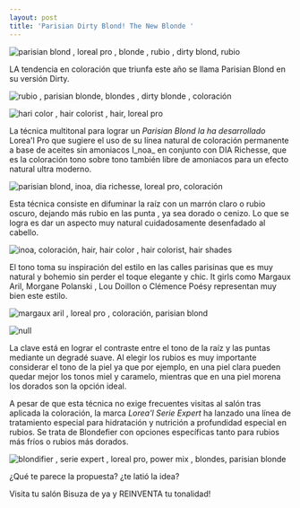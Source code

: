 ```yaml
---
layout: post
title: 'Parisian Dirty Blond! The New Blonde '
---
```

![parisian blond , loreal pro , blonde , rubio , dirty blond, rubio](/img/uploads/parisianblonde2.jpg)

LA tendencia en coloración que triunfa este año se llama Parisian Blond en su versión Dirty. 

![rubio , parisian blonde, blondes , dirty blonde , coloración](/img/uploads/parisian1.jpg)

![hari color , hair colorist , hair, loreal pro](/img/uploads/parisian2.jpg)

La técnica multitonal para lograr un _Parisian Blond la ha desarrollado_ Lorea'l Pro que sugiere el uso de su línea natural de coloración permanente a base de aceites sin amoniacos I_noa_ en conjunto con DIA Richesse, que es la coloración tono sobre tono también libre de amoniacos para un efecto natural ultra moderno. 

![parisian blond, inoa, dia richesse, loreal pro, coloración](/img/uploads/parisian3.jpg)

Esta técnica consiste en difuminar la raíz con un marrón claro o rubio oscuro, dejando más rubio en las punta , ya sea dorado o cenizo. Lo que se logra es dar un aspecto muy natural cuidadosamente desenfadado al cabello. 

![inoa, coloración, hair, hair color , hair colorist, hair shades](/img/uploads/50257203_2528328270542997_5844112556003688448_n.jpg)

El tono toma su inspiración del estilo en las calles parisinas que es muy natural y bohemio sin perder el toque elegante y chic.  It girls como Margaux Aril, Morgane Polanski , Lou Doillon o Clémence Poésy representan muy bien este estilo.

![margaux aril , loreal pro , coloración, parisian blond ](/img/uploads/parisian6.jpg)

![null](/img/uploads/parisian4.jpg)

La clave está en lograr el contraste entre el tono de la raíz y las puntas mediante un degradé suave. Al elegir los rubios es muy importante considerar el tono de la piel ya que por ejemplo, en una piel clara pueden quedar mejor los tonos miel y caramelo, mientras que en una piel morena los dorados son la opción ideal. 

A pesar de que esta técnica no exige  frecuentes visitas al salón tras aplicada la coloración, la marca _Lorea'l_  _Serie Expert_ ha lanzado una línea de tratamiento especial para hidratación y nutrición a profundidad especial en rubios. Se trata de Blondefier con opciones específicas tanto para rubios más fríos o rubios más dorados.

![blondifier , serie expert , loreal pro, power mix , blondes, parisian blonde ](/img/uploads/blondifier.jpg)

¿Qué te parece la propuesta? ¿te latió la idea?

Visita tu salón Bisuza de ya y REINVENTA tu tonalidad!

